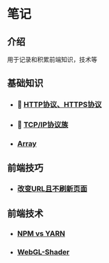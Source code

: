 # 笔记
## 介绍
用于记录和积累前端知识，技术等

## 基础知识
- ### :rotating_light: [HTTP协议、HTTPS协议](https://github.com/Sanchez3/MyProject/issues/1)
- ### :rotating_light: [TCP/IP协议族](https://github.com/Sanchez3/MyProject/issues/2)

- ### [Array](https://github.com/Sanchez3/MyProject/issues/4)

## 前端技巧 
- ### [改变URL且不刷新页面](https://github.com/Sanchez3/MyProject/issues/5)

## 前端技术
- ### [NPM vs YARN](https://github.com/Sanchez3/MyProject/issues/3/)

- ### [WebGL-Shader](https://github.com/Sanchez3/MyProject/issues/6)







